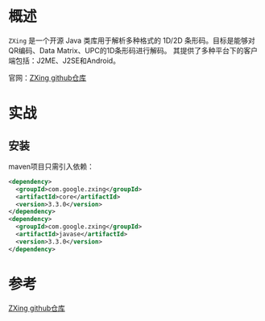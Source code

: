 # 概述

`ZXing` 是一个开源 Java 类库用于解析多种格式的 1D/2D 条形码。目标是能够对QR编码、Data Matrix、UPC的1D条形码进行解码。 其提供了多种平台下的客户端包括：J2ME、J2SE和Android。 

官网：[<u>ZXing github仓库</u>](https://github.com/zxing/zxing)

# 实战

## 安装

maven项目只需引入依赖：

```xml
<dependency>
  <groupId>com.google.zxing</groupId>
  <artifactId>core</artifactId>
  <version>3.3.0</version>
</dependency>
<dependency>
  <groupId>com.google.zxing</groupId>
  <artifactId>javase</artifactId>
  <version>3.3.0</version>
</dependency>
```



# 参考

[ZXing github仓库](https://github.com/zxing/zxing)
